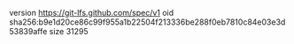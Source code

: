 version https://git-lfs.github.com/spec/v1
oid sha256:b9e1d20ce86c99f955a1b22504f213336be288f0eb7810c84e03e3d53839affe
size 31295
